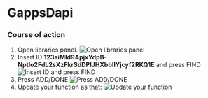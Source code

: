 # GappsDapi
### Course of action

1. Open libraries panel. ![Open libraries panel](https://i.ibb.co/FqWjgjN/1.jpg)
3. Insert ID **123aiMId9ApjxYdpB-Nptlo2FdL2sXzFkrSdDPIJHXbbIIYjcyf2RKQ1E** and press FIND ![Insert ID and press FIND](https://i.ibb.co/FBbX80F/2.jpg)
4. Press ADD/DONE ![Press ADD/DONE](https://i.ibb.co/30VTQLt/3.jpg)
5. Update your function as that: ![Update your function](https://i.ibb.co/2M5jWk4/4.jpg)
